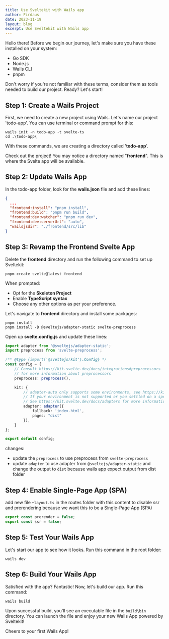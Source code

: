 ```yaml
---
title: Use Sveltekit with Wails app
author: Firdaus
date: 2023-11-19
layout: blog
excerpt: Use Sveltekit with Wails app
---
```

Hello there! Before we begin our journey, let's make sure you have these installed on your system:
- Go SDK
- Node.js
- Wails CLI
- pnpm

Don't worry if you're not familiar with these terms, consider them as tools needed to build our project. Ready? Let's start!

## Step 1: Create a Wails Project
First, we need to create a new project using Wails. Let's name our project 'todo-app'. You can use terminal or command prompt for this:

```
wails init -n todo-app -t svelte-ts
cd .\todo-app\
```
With these commands, we are creating a directory called '**todo-app**'.

Check out the project! You may notice a directory named "**frontend**". This is where the Svelte app will be available.

## Step 2: Update Wails App
In the todo-app folder, look for the **wails.json** file and add these lines:
```json
{
  ...
  "frontend:install": "pnpm install",
  "frontend:build": "pnpm run build",
  "frontend:dev:watcher": "pnpm run dev",
  "frontend:dev:serverUrl": "auto",
  "wailsjsdir": "./frontend/src/lib"
}
```

## Step 3: Revamp the Frontend Svelte App
Delete the **frontend** directory and run the following command to set up Sveltekit:
```shell
pnpm create svelte@latest frontend
```
When prompted:
- Opt for the **Skeleton Project**
- Enable **TypeScript syntax**
- Choose any other options as per your preference.

Let's navigate to **frontend** directory and install some packages:
```shell
pnpm install
pnpm install -D @sveltejs/adapter-static svelte-preprocess  
```
Open up **svelte.config.js** and update these lines:
```typescript
import adapter from '@sveltejs/adapter-static';
import preprocess from 'svelte-preprocess';

/** @type {import('@sveltejs/kit').Config} */
const config = {
	// Consult https://kit.svelte.dev/docs/integrations#preprocessors
	// for more information about preprocessors
	preprocess: preprocess(),

	kit: {
		// adapter-auto only supports some environments, see https://kit.svelte.dev/docs/adapter-auto for a list.
		// If your environment is not supported or you settled on a specific environment, switch out the adapter.
		// See https://kit.svelte.dev/docs/adapters for more information about adapters.
		adapter: adapter({
			fallback: 'index.html',
			pages: "dist"
		}),
	}
};

export default config;
```
changes:
- update the `preprocess` to use preprocess from `svelte-preprocess`
- update `adapter` to use adapter from `@sveltejs/adapter-static` and change the output to `dist` because wails app expect output from dist folder

## Step 4: Enable  Single-Page App (SPA)
add new file `+layout.ts` in the routes folder with this content to disable ssr and prerendering because we want this to be a Single-Page App (SPA)
```typescript
export const prerender = false;
export const ssr = false;
```


## Step 5: Test Your Wails App
Let's start our app to see how it looks. Run this command in the root folder:
```shell
wails dev
```
## Step 6: Build Your Wails App
Satisfied with the app? Fantastic! Now, let's build our app. Run this command:
```shell
wails build
```
Upon successful build, you'll see an executable file in the `build\bin` directory. You can launch the file and enjoy your new Wails App powered by Sveltekit!

Cheers to your first Wails App!
